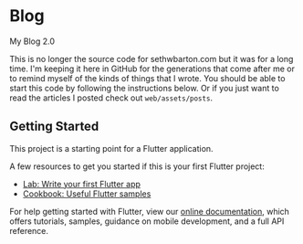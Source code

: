 # Blog

My Blog 2.0

This is no longer the source code for sethwbarton.com but it was for a long time. I'm keeping it here in GitHub for the generations that come after me or to remind 
myself of the kinds of things that I wrote. You should be able to start this code by following the instructions below. Or if you just want to read the articles I posted check out `web/assets/posts`.

## Getting Started

This project is a starting point for a Flutter application.

A few resources to get you started if this is your first Flutter project:

- [Lab: Write your first Flutter app](https://flutter.dev/docs/get-started/codelab)
- [Cookbook: Useful Flutter samples](https://flutter.dev/docs/cookbook)

For help getting started with Flutter, view our
[online documentation](https://flutter.dev/docs), which offers tutorials,
samples, guidance on mobile development, and a full API reference.
